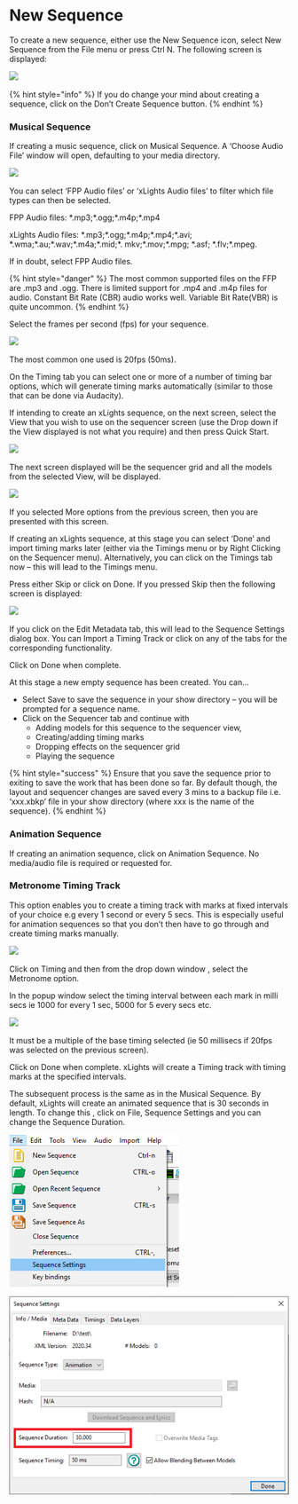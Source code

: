 # New Sequence

To create a new sequence, either use the New Sequence icon, select New Sequence from the File menu or press Ctrl N.  The following screen is displayed:

![](https://lh5.googleusercontent.com/qyXD1YaXRWTasP70uLegmuhm8C-T9itwNjo4-FkGnidvmLdau9QQDBDxf\_lRBIUHKibhKXVGDW9LxlIcn3waWCR1mEcWcUDmxKlI6Ma6JHrUHLuRFBx1oOlTQ9LFaOw-5X2yU2LB)

{% hint style="info" %}
If you do change your mind about creating a sequence, click on the Don’t Create Sequence button.
{% endhint %}

### Musical Sequence

If creating a music sequence, click on Musical Sequence.  A ‘Choose Audio File’ window will open, defaulting to your media directory.

![](https://lh4.googleusercontent.com/UrJGEsXp\_r2M3vhj79Fxgl0F3fsRDoixfgUckbrMvT4i27UPDSlAh66n2y0ALkLBGSfZnW0jj4gTlM5Ikpz9H\_wYPKJp1f8pB2Su8NbF\_mdeUJjv5-RzJ04W5HUrNf-XobS1X4jD)

You can select ‘FPP Audio files’ or ‘xLights Audio files’ to filter which file types can then be selected.

FPP Audio files: \*.mp3;\*.ogg;\*.m4p;\*.mp4

xLights Audio files: \*.mp3;\*.ogg;\*.m4p;\*.mp4;\*.avi; \*.wma;\*.au;\*.wav;\*.m4a;\*.mid;\*. mkv;\*.mov;\*.mpg; \*.asf;  \*.flv;\*.mpeg.

If in doubt, select FPP Audio files.

{% hint style="danger" %}
The most common supported files on the FFP are .mp3 and .ogg. There is limited support for .mp4 and .m4p files for audio.  Constant Bit Rate (CBR) audio works well. Variable Bit Rate(VBR) is quite uncommon.
{% endhint %}

Select the frames per second (fps) for your sequence.

![](https://lh6.googleusercontent.com/kfz-WUViekLXeFxgbwaiFxO8lHzRVQgdZFAUJQKlSDB5whlrYccP6U4KQqHTbEbQxAkDOEYQBoqSBjPtLMolO9Usfl-0TQvQtdgznotL4USFJPZyqcUIHrVysozWJN2K-I-TL0Kq)

The most common one used is 20fps (50ms).

On the Timing tab you can select one or more of a number of timing bar options,  which will generate timing marks automatically (similar to those that can be done via Audacity). &#x20;

If intending to create an xLights sequence, on the next screen, select the View that you wish to use on the sequencer screen (use the Drop down if the View displayed is not what you require) and then press Quick Start.

![](https://lh4.googleusercontent.com/K9bW2yrA-g3uEWqKn5vqSfjJRP-jEJpg3dHk9hyLljAg3p1SY1Mn29evATZ\_dV2ZDeJbZ3-o\_G3177hYqLGD4UJ7QvfAKFZ0HmiuJS0y3zRBEbUlVq8HL3qw94E087NANAibz0Gg)

The next screen displayed will be the sequencer grid and all the models from the selected View, will be displayed.

![](https://lh6.googleusercontent.com/2PyswMSU\_tSN4sWvjLgPWbi7nTChf0mJJ4NRCXgDu\_45J\_qc9xd0N5nqCqRtcWhs84HDKjwNAkBRpdttLi4MgSg6ffIH-\_zZSj0JlUnhfg9gYg2LcjXhKRoa0GzkJI0Qm7\_KAsz3)

If you selected More options from the previous screen, then you are presented with this screen.

If creating an xLights sequence, at this stage you can select ‘Done’ and import timing marks later (either via the Timings menu or by Right Clicking on the Sequencer menu).  Alternatively, you can click on the Timings tab now – this will lead to the Timings menu.

Press either Skip or click on Done.  If you pressed Skip then the following screen is displayed:

![](https://lh4.googleusercontent.com/ks9wrD-77zC0XzDOviYKlq7Zf-vUBBX1RZ72-0SwqSaZjvvHniIOAf2sd2jWWR\_p28ZXuNAkdd7sZaNfQBxXnwDfihxfkEXrKYj1hScvwUkjwb494eYhQttAbdaIbVVOlnj7dhui)

If you click on the Edit Metadata tab, this will lead to the Sequence Settings dialog box.  You can Import a Timing Track or click on any of the tabs for the corresponding functionality.

Click on Done when complete.

At this stage a new empty sequence has been created. You can...

* Select Save to save the sequence in your show directory – you will be prompted for a sequence name.
* Click on the Sequencer tab and continue with
  * Adding models for this sequence to the sequencer view,
  * Creating/adding timing marks
  * Dropping effects on the sequencer grid
  * Playing the sequence

{% hint style="success" %}
Ensure that you save the sequence prior to exiting to save the work that has been done so far. By default though, the layout and sequencer changes are saved every 3 mins to a backup file i.e. ‘xxx.xbkp’ file in your show directory (where xxx is the name of the sequence).
{% endhint %}

### Animation Sequence

If creating an animation sequence, click on Animation Sequence.  No media/audio file is required or requested for.

### Metronome Timing Track

This option enables you to create a timing track with marks at fixed intervals of your choice e.g every 1 second or every 5 secs.  This is especially useful for animation sequences so that you don’t then have to go through and create timing marks manually.

![](https://lh5.googleusercontent.com/LsWObjYId8kO7R8nVI3Jq4yzYIl0NqfYP67\_\_RhRfzBVYoPZ5o4O9I-S3Cz0\_-3WUlkm-s\_vAEklH0yv60yLCVjlZ6ypvYCju0YECOcBMfQWfR4Jv0VuZgmp5eQWI5r6dwg6cGNj)

Click on Timing and then from the drop down window , select the Metronome option.

In the popup window select the timing interval between each mark in milli secs ie 1000 for every 1 sec,  5000 for 5 every secs etc.

![](https://lh4.googleusercontent.com/XGrt8wq4itA-PSgQu44hVlf\_lCEHrMy3-JXKiOHtwyghwY2YHnM4xeGvVMKR4CCvUCRIr28xT5CmsmJEY2ByHCpvcWS10N09KOdqRfghsjnRsiIRC-m-sdqQGDCBLTWymLHDqATC)

It must be a multiple of the base timing selected (ie 50 millisecs if 20fps was selected on the previous screen).

Click on Done when complete.  xLights will create a Timing track with timing marks at the specified intervals.

The subsequent process is the same as in the Musical Sequence. By default, xLights will create an animated  sequence that is 30 seconds in length. To change this , click on File, Sequence Settings and you can change the Sequence Duration.

![](<../../../.gitbook/assets/image (981).png>)

![](<../../../.gitbook/assets/image (1119).png>)

